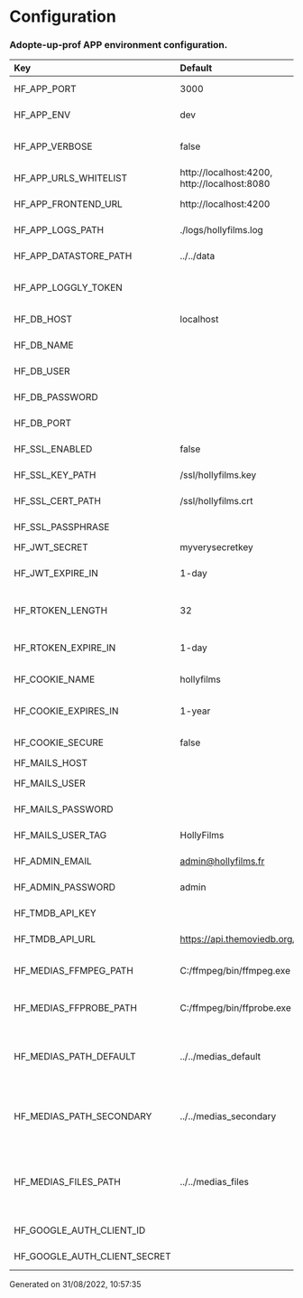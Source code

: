 
# Configuration
### Adopte-up-prof APP environment configuration.
  
| Key | Default | Description | Validators | Protected |
|:--- | :--- | :--- | :--- | :---|
| HF_APP_PORT | 3000 | Port to listen on | isPortNumber | No |
| HF_APP_ENV | dev | Environment to run in | isEnum | No |
| HF_APP_VERBOSE | false | Enable debug mode | isBoolean | No |
| HF_APP_URLS_WHITELIST | http://localhost:4200, http://localhost:8080 | List of urls to proxy | isUrlArray | No |
| HF_APP_FRONTEND_URL | http://localhost:4200 | Path of the frontend | isString | No |
| HF_APP_LOGS_PATH | ./logs/hollyfilms.log | Path of the logs | isString | No |
| HF_APP_DATASTORE_PATH | ../../data | Path of misc files | isString | No |
| HF_APP_LOGGLY_TOKEN |  | Token used to connect with loggly |  | Yes |
| HF_DB_HOST | localhost | Database host | isString | Yes |
| HF_DB_NAME |  | Database name |  | No |
| HF_DB_USER |  | Database user |  | Yes |
| HF_DB_PASSWORD |  | Database password |  | Yes |
| HF_DB_PORT |  | Database port |  | No |
| HF_SSL_ENABLED | false | Is database ssl enabled | isBoolean | No |
| HF_SSL_KEY_PATH | /ssl/hollyfilms.key | SSL key path | isString | No |
| HF_SSL_CERT_PATH | /ssl/hollyfilms.crt | SSL cert path | isString | No |
| HF_SSL_PASSPHRASE |  | SSL cert pass | isString | Yes |
| HF_JWT_SECRET | myverysecretkey | JWT secret | isString | Yes |
| HF_JWT_EXPIRE_IN | 1-day | JWT expiration time | isValidPeriod, isString | No |
| HF_RTOKEN_LENGTH | 32 | RToken expiration time | isNumber | No |
| HF_RTOKEN_EXPIRE_IN | 1-day | RToken expiration time | isValidPeriod, isString | No |
| HF_COOKIE_NAME | hollyfilms | Cookie name | isString | No |
| HF_COOKIE_EXPIRES_IN | 1-year | Cookie expiration time | isValidPeriod, isString | No |
| HF_COOKIE_SECURE | false | Cookie secure | isBoolean | No |
| HF_MAILS_HOST |  | Mail host | isString | No |
| HF_MAILS_USER |  | Mail user | isEmail, isString | No |
| HF_MAILS_PASSWORD |  | Mail password | isString | Yes |
| HF_MAILS_USER_TAG | HollyFilms | Mail user tag | isString | No |
| HF_ADMIN_EMAIL | admin@hollyfilms.fr | Admin email | isEmail, isString | No |
| HF_ADMIN_PASSWORD | admin | Admin password | isString | Yes |
| HF_TMDB_API_KEY |  | TMBD api key | isString | Yes |
| HF_TMDB_API_URL | https://api.themoviedb.org/3 | TMBD api url | isString | No |
| HF_MEDIAS_FFMPEG_PATH | C:/ffmpeg/bin/ffmpeg.exe | Path of the ffmpeg executable | isString | No |
| HF_MEDIAS_FFPROBE_PATH | C:/ffmpeg/bin/ffprobe.exe | Path of the ffprobe executable | isString | No |
| HF_MEDIAS_PATH_DEFAULT | ../../medias_default | Path where the videos will be stored by default | isString | No |
| HF_MEDIAS_PATH_SECONDARY | ../../medias_secondary | Path where the videos will be stored in secondary | isString | No |
| HF_MEDIAS_FILES_PATH | ../../medias_files | Path where the videos files are stored before upload | isString | No |
| HF_GOOGLE_AUTH_CLIENT_ID |  | OAuth client id | isString | No |
| HF_GOOGLE_AUTH_CLIENT_SECRET |  | OAuth client secret | isString | Yes |

Generated on 31/08/2022, 10:57:35